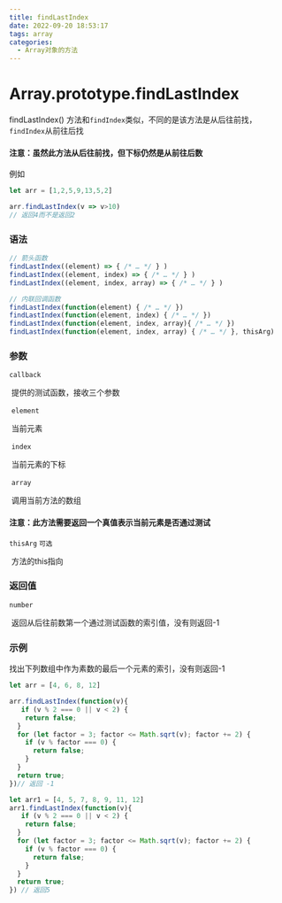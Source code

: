 ```yaml
---
title: findLastIndex
date: 2022-09-20 18:53:17
tags: array
categories:
  - Array对象的方法
---
```


# Array.prototype.findLastIndex

findLastIndex() 方法和`findIndex`类似，不同的是该方法是从后往前找，`findIndex`从前往后找

#### 注意：虽然此方法从后往前找，但下标仍然是从前往后数

例如

```javascript
let arr = [1,2,5,9,13,5,2]

arr.findLastIndex(v => v>10)
// 返回4而不是返回2
```

### 语法

```javascript
// 箭头函数
findLastIndex((element) => { /* … */ } )
findLastIndex((element, index) => { /* … */ } )
findLastIndex((element, index, array) => { /* … */ } )

// 内联回调函数
findLastIndex(function(element) { /* … */ })
findLastIndex(function(element, index) { /* … */ })
findLastIndex(function(element, index, array){ /* … */ })
findLastIndex(function(element, index, array) { /* … */ }, thisArg)
```

### 参数

`callback`

​	提供的测试函数，接收三个参数

​	`element`

​		当前元素

​	`index`

​		当前元素的下标

​	`array`

​		调用当前方法的数组

#### 注意：此方法需要返回一个真值表示当前元素是否通过测试

`thisArg`	`可选`

​	方法的this指向

### 返回值

`number`

​	返回从后往前数第一个通过测试函数的索引值，没有则返回-1

### 示例

找出下列数组中作为素数的最后一个元素的索引，没有则返回-1

```javascript
let arr = [4, 6, 8, 12]

arr.findLastIndex(function(v){
   if (v % 2 === 0 || v < 2) {
    return false;
  }
  for (let factor = 3; factor <= Math.sqrt(v); factor += 2) {
    if (v % factor === 0) {
      return false;
    }
  }
  return true;
})// 返回 -1

let arr1 = [4, 5, 7, 8, 9, 11, 12]
arr1.findLastIndex(function(v){
   if (v % 2 === 0 || v < 2) {
    return false;
  }
  for (let factor = 3; factor <= Math.sqrt(v); factor += 2) {
    if (v % factor === 0) {
      return false;
    }
  }
  return true;
}) // 返回5
```

